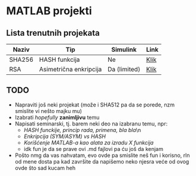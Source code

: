 # MATLAB projekti
## Lista trenutnih projekata
| Naziv | Tip | Simulink | Link
| -- | -- | -- | -- |
| SHA256 | HASH funkcija | Ne | [Klik](https://github.com/icedemon72/matlab_projects/blob/main/SHA256/SHA256.m) |
| RSA | Asimetrična enkripcija | Da (limited) | [Klik](https://github.com/icedemon72/matlab_projects/blob/main/RSA/RSA.m) |

## TODO
- Napraviti još neki projekat (može i SHA512 pa da se porede, nzm smislite vi nešto majku mu)
- Izabrati *hopefully* **zanimljivu**  temu
- Napisati seminarski, tj. barem neki deo na izabranu temu, npr:
  - *HASH funckije, princip rada, primena, bla bla*\n
  - *Enkripcija (SYM/ASYM) vs HASH*
  - *Korišćenje MATLAB-a kao alata za izradu X funkcija*
  - idk fun je da se prave ovi .md fajlovi pa ću još da kenjam
- Pošto nmg da vas nahvatam, evo ovde pa smislite neš fun i korisno, rln od mene dosta pa kad završite da napišemo neko njesra veće od ovog ovde što sad kucam heh
